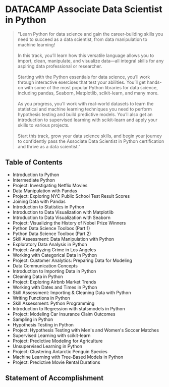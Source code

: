 # DATACAMP Associate Data Scientist in Python
> "Learn Python for data science and gain the career-building skills you need to succeed as a data scientist, from data manipulation to machine learning!<br><br>
In this track, you’ll learn how this versatile language allows you to import, clean, manipulate, and visualize data—all integral skills for any aspiring data professional or researcher.<br><Br>
Starting with the Python essentials for data science, you’ll work through interactive exercises that test your abilities. You’ll get hands-on with some of the most popular Python libraries for data science, including pandas, Seaborn, Matplotlib, scikit-learn, and many more.<br><br>
As you progress, you’ll work with real-world datasets to learn the statistical and machine learning techniques you need to perform hypothesis testing and build predictive models. You’ll also get an introduction to supervised learning with scikit-learn and apply your skills to various projects.<Br><Br>
Start this track, grow your data science skills, and begin your journey to confidently pass the Associate Data Scientist in Python certification and thrive as a data scientist."

## Table of Contents
- Introduction to Python
- Intermediate Python
- Project: Investigating Netflix Movies
- Data Manipulation with Pandas
- Project: Exploring NYC Public School Test Result Scores
- Joining Data with Pandas
- Introduction to Statistics in Python
- Introduction to Data Visualization with Matplotlib
- Introduction to Data Visualization with Seaborn
- Project: Visualizing the History of Nobel Prize Winners
- Python Data Science Toolbox (Part 1)
- Python Data Science Toolbox (Part 2)
- Skill Assessment: Data Manipulation with Python
- Exploratory Data Analysis in Python
- Project: Analyzing Crime in Los Angeles
- Working with Categorical Data in Python
- Project: Customer Analytics: Preparing Data for Modeling
- Data Communication Concepts
- Introduction to Importing Data in Python
- Cleaning Data in Python
- Project: Exploring Airbnb Market Trends
- Working with Dates and Times in Python
- Skill Assessment: Importing & Cleaning Data with Python
- Writing Functions in Python
- Skill Assessment: Python Programming
- Introduction to Regression with statsmodels in Python
- Project: Modeling Car Insurance Claim Outcomes
- Sampling in Python
- Hypothesis Testing in Python
- Project: Hypothesis Testing with Men's and Women's Soccer Matches
- Supervised Learning with scikit-learn
- Project: Predictive Modeling for Agriculture
- Unsupervised Learning in Python
- Project: Clustering Antarctic Penguin Species
- Machine Learning with Tree-Based Models in Python
- Project: Predictive Movie Rental Durations
## Statement of Accomplishment
